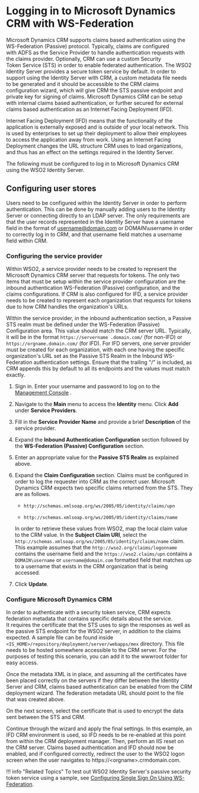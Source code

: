 # Logging in to Microsoft Dynamics CRM with WS-Federation

Microsoft Dynamics CRM supports claims based authentication using the
WS-Federation (Passive) protocol. Typically, claims are configured
with ADFS as the Service Provider to handle authentication requests with
the claims provider. Optionally, CRM can use a custom Security
Token Service (STS) in order to enable federated authentication. The
WSO2 Identity Server provides a secure token service by default. In
order to support using the Identity Server with CRM, a custom metadata
file needs to be generated and it should be accessible to the CRM claims
configuration wizard, which will give CRM the STS passive endpoint and
private key for signing of claims. Microsoft Dynamics CRM can be setup
with internal claims based authentication, or further secured for
external claims based authentication as an Internet Facing Deployment
(IFD).

Internet Facing Deployment (IFD) means that the functionality of the
application is externally exposed and is outside of your local network.
This is used by enterprises to set up their deployment to allow their
employees to access the application away from work. Using an Internet
Facing Deployment changes the URL structure CRM uses to load
organizations, and thus has an effect on the settings required in the
Identity Server.

The following must be configured to log in to Microsoft Dynamics CRM
using the WSO2 Identity Server.

## Configuring user stores

Users need to be configured within the Identity Server in order to
perform authentication. This can be done by manually adding users to the
Identity Server or connecting directly to an LDAP server. The only
requirements are that the user records represented in the Identity
Server have a username field in the format of username@domain.com or
DOMAIN\\username in order to correctly log in to CRM, and that username
field matches a username field within CRM.

### Configuring the service provider

Within WSO2, a service provider needs to be created to represent the
Microsoft Dynamics CRM server that requests for tokens. The only two
items that must be setup within the service provider configuration are
the inbound authentication WS-Federation (Passive) configuration, and
the claims configurations. If CRM is also configured for IFD, a service
provider needs to be created to represent each organization that
requests for tokens due to how CRM handles the organization's URLs.

Within the service provider, in the inbound authentication section, a
Passive STS realm must be defined under the WS-Federation (Passive)
Configuration area. This value should match the CRM server URL.
Typically, it will be in the format
`https://servername .domain.com/`
(for non-IFD) or `https://orgname.domain.com/` (for
IFD). For IFD servers, one server provider must be created for
each organization, with each one having the specific organization's URL
set as the Passive STS Realm in the Inbound WS-Federation
authentication settings. Ensure that the trailing "/" is included, as
CRM appends this by default to all its endpoints and the values must
match exactly.

1. Sign in. Enter your username and password to log on to the
    [Management
    Console]({{base_path}}/setup/getting-started-with-the-management-console)
   .
2. Navigate to the **Main** menu to access the **Identity** menu. Click
    **Add** under **Service Providers**.
3. Fill in the **Service Provider Name** and provide a brief
    **Description** of the service provider.
4. Expand the **Inbound Authentication Configuration** section followed
    by the **WS-Federation (Passive) Configuration** section.
5. Enter an appropriate value for the **Passive STS Realm** as
    explained above.  
    <!-- ![passive-sts-realm]({{base_path}}/assets/img/tutorials/passive-sts-realm.png) -->
6. Expand the **Claim Configuration** section. Claims must be
    configured in order to log the requester into CRM as the correct
    user. Microsoft Dynamics CRM expects two specific claims returned
    from the STS. They are as follows.

    - `http://schemas.xmlsoap.org/ws/2005/05/identity/claims/upn`

    - `http://schemas.xmlsoap.org/ws/2005/05/identity/claims/name`

    In order to retrieve these values from WSO2, map the local claim
    value to the CRM value. In the **Subject Claim URI**, select the
    `http://schemas.xmlsoap.org/ws/2005/05/identity/claims/name`
    claim. This example assumes that the
    `http://wso2.org/claims/logonname`
    contains the username field and the
    `https://wso2.claims/upn`
    contains a `DOMAIN\username` or
    `username@domain.com` formatted field that
    matches up to a username that exists in the CRM organization that is
    being accessed.

    <!-- ![sub-claim-uri]({{base_path}}/assets/img/tutorials/sub-claim-uri.png) -->

7. Click **Update**.

### Configure Microsoft Dynamics CRM

In order to authenticate with a security token service, CRM expects
federation metadata that contains specific details about the service.
It requires the certificate that the STS uses to sign the responses as
well as the passive STS endpoint for the WSO2 server, in addition to
the claims expected. A sample file can be found inside
`<IS_HOME>/repository/deployment/server/webapps/mex`
directory. This file needs to be hosted somewhere accessible to the CRM
server. For the purposes of testing this scenario, you can add it to the
wwwroot folder for easy access.

Once the metadata XML is in place, and assuming all the certificates
have been placed correctly on the servers if they differ between the
Identity Server and CRM, claims based authentication can be enabled from
the CRM deployment wizard. The federation metadata URL should point to
the file that was created above.

<!-- ![configure-ms-dynamics-crm]({{base_path}}/assets/img/tutorials/configure-ms-dynamics-crm.png) -->

On the next screen, select the certificate that is used to encrypt the
data sent between the STS and CRM.

<!-- ![encrypt-data-sts-crm]({{base_path}}/assets/img/tutorials/encrypt-data-sts-crm.png) -->

Continue through the wizard and apply the final settings. In this
example, an IFD CRM environment is used, so IFD needs to be re-enabled
at this point from within the CRM deployment manager. Then, perform an
IIS reset on the CRM server. Claims based authentication and IFD
should now be enabled, and if configured correctly, redirect the user to
the WSO2 logon screen when the user navigates
to https://\<orgname\>.crmdomain.com.

<!-- ![wso2-login]({{base_path}}/assets/img/tutorials/wso2-login.png) -->

!!! info "Related Topics"
    To test out WSO2 Identity Server's passive security token service
    using a sample, see [Configuring Single Sign On Using WS-Federation]({{base_path}}/guides/login/webapp-ws-federation/).
